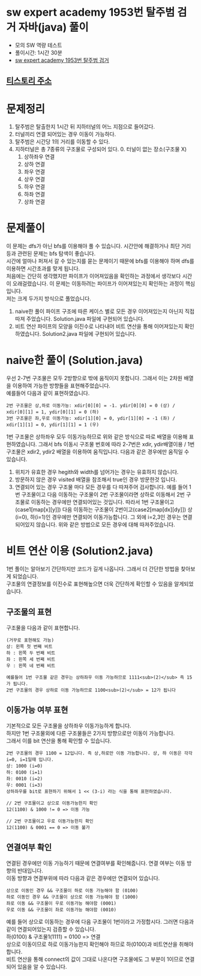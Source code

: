 # sw expert academy 1953번 탈주범 검거 자바(java)  풀이
- 모의 SW 역량 테스트
- 풀이시간: 1시간 30분
- [sw expert academy 1953번 탈주범 검거](https://swexpertacademy.com/main/code/problem/problemDetail.do?contestProbId=AV5PpLlKAQ4DFAUq&)

## [티스토리 주소](https://hoho325.tistory.com/)

# 문제정리
1. 탈주범은 탈출한지 1시간 뒤 지하터널의 어느 지점으로 들어갔다.
2. 터널끼리 연결 되어있는 경우 이동이 가능하다.
3. 탈주범은 시간당 1의 거리를 이동할 수 있다.
4. 지하터널은 총 7종류의 구조물로 구성되어 있다.
    0. 터널이 없는 장소(구조물 X)
    1. 상하좌우 연결
    2. 상하 연결
    3. 좌우 연결
    4. 상우 연결
    5. 하우 연결
    6. 하좌 연결
    7. 상좌 연결

# 문제풀이
이 문제는 dfs가 아닌 bfs를 이용해야 풀 수 있습니다. 시간안에 해결하거나 최단 거리등과 관련된 문제는 bfs 탐색이 좋습니다.  
시간에 얼마나 퍼져서 갈 수 있는지를 묻는 문제이기 때문에 bfs를 이용해야 하며 dfs를 이용하면 시간초과를 맞게 됩니다.  
처음에는 간단히 생각했지만 파이프가 이어져있음을 확인하는 과정에서 생각보다 시간이 오래걸렸습니다. 이 문제는 이동하려는 파이프가 이어져있는지 확인하는 과정이 핵심입니다.  
저는 크게 두가지 방식으로 풀었습니다.
1. naive한 풀이
    파이프 구조에 따른 케이스 별로 모든 경우 이어져있는지 아닌지 직접 따져 주었습니다.
    Solution.java 파일에 구현되어 있습니다.
2. 비트 연산
    파이프의 모양을 이진수로 나타내어 비트 연산을 통해 이어져있는지 확인하였습니다.
    Solution2.java 파일에 구현되어 있습니다.

# naive한 풀이 (Solution.java)
우선 2-7번 구조물은 모두 2방향으로 밖에 움직이지 못합니다. 그래서 이는 2차원 배열을 이용하여 가능한 방향들을 표현해주었습니다.  
예를들어 다음과 같이 표현하였습니다.
```
2번 구조물은 상,하로 이동가능: xdir[0][0] = -1. ydir[0][0] = 0 (상) / xdir[0][1] = 1, ydir[0][1] = 0 (하)
3번 구조물은 좌,우로 이동가능: xdir[1][0] = 0, ydir[1][0] = -1 (좌) / xdir[1][1] = 0, ydir[1][1] = 1 (우)
```
1번 구조물은 상하좌우 모두 이동가능하므로 위와 같은 방식으로 따로 배열을 이용해 표현하였습니다.
그래서 bfs 이동시 구조물 번호에 따라 2-7번은 xdir, ydir배열이용 / 1번 구조물은 xdir2, ydir2 배열을 이용하여 움직입니다.
다음과 같은 경우에만 움직일 수 있습니다.
1. 위치가 유효한 경우
    hegith와 width를 넘어가는 경우는 유효하지 않습니다.
2. 방문하지 않은 경우
    visited 배열을 참조해서 true인 경우 방문한것 입니다.
3. 연결되어 있는 경우
    구조물 마다 모든 경우를 다 따져주어 검사합니다.
    예를 들어 1번 구조물이고 다음 이동하는 구조물이 2번 구조물이라면 상하로 이동해서 2번 구조물로 이동하는 경우에만 연결되어있는 것입니다.
    따라서 1번 구조물이고(case1[map[x][y]]) 다음 이동하는 구조물이 2번이고(case2[map[dx][dy]]) 상(i=0), 하(i=1)인 경우에만 연결되어 이동가능합니다. 그 외에 i=2,3인 경우는 연결되어있지 않습니다.
    위와 같은 방법으로 모든 경우에 대해 따져주었습니다.

# 비트 연산 이용 (Solution2.java)
1번 풀이는 알아보기 간단하지만 코드가 길게 나옵니다. 그래서 더 간단한 방법을 찾아보게 되었습니다.  
구조물의 연결정보를 이진수로 표현해높으면 더욱 간단하게 확인할 수 있음을 알게되었습니다.  

## 구조물의 표현
구조물을 다음과 같이 표현합니다.
```
(거꾸로 표현해도 가능)
상: 왼쪽 첫 번째 비트
하 : 왼쪽 두 번째 비트
좌 : 왼쪽 세 번째 비트
우 : 왼쪽 네 번째 비트

예를들어 1번 구조물 같은 경우는 상하좌우 이동 가능하므로 1111<sub>(2)</sub> 즉 15가 됩니다.
2번 구조물의 경우 상하로 이동 가능하므로 1100<sub>(2)</sub> = 12가 됩니다
```

## 이동가능 여부 표현
기본적으로 모든 구조물을 상하좌우 이동가능하게 합니다.  
하지만 1번 구조물외에 다른 구조물들은 2가지 방향으로만 이동이 가능합니다.  
그래서 이를 bit 연산을 통해 확인할 수 있습니다.
```
2번 구조물의 경우 1100 = 12입니다. 즉 상,하로만 이동 가능합니다. 상, 하 이동은 각각 i=0, i=1일때 입니다.  
상: 1000 (i=0)
하: 0100 (i=1)
좌: 0010 (i=2)
우: 0001 (i=3)
상하좌우를 bit로 표현하기 위해서 1 << (3-i) 라는 식을 통해 표현하였습니다.

// 2번 구조물이고 상으로 이동가능한지 확인
12(1100) & 1000 != 0 => 이동 가능

// 2번 구조물이고 우로 이동가능한지 확인
12(1100) & 0001 == 0 => 이동 불가
```

## 연결여부 확인
연결된 경우에만 이동 가능하기 때문에 연결여부를 확인해줍니다. 연결 여부는 이동 방향의 반대입니다.  
이동 방향과 연결부위에 따라 다음과 같은 경우에만 연결되어 있습니다.
```
상으로 이동인 경우 && 구조물이 하로 이동 가능해야 함 (0100)
하로 이동인 경우 && 구조물이 상으로 이동 가능해야 함 (1000)
좌로 이동 && 구조물이 우로 이동가능 해야함 (0001)
우로 이동 && 구조물이 좌로 이동가능 해야함 (0010)
```
예를 들어 상으로 이동하는 경우에 다음 구조물이 1번이라고 가정합시다. 그러면 다음과 같이 연결되어있는지 검증할 수 있습니다.  
하(0100) & 구조물1(1111) = 0100 => 연결  
상으로 이동이므로 하로 이동가능한지 확인해야 하므로 하(0100)과 비트연산을 취해야 합니다.  
비트 연산을 통해 connect의 값이 그대로 나온다면 구조물에도 그 부분이 1이므로 연결되어 있음을 알 수 있습니다.  